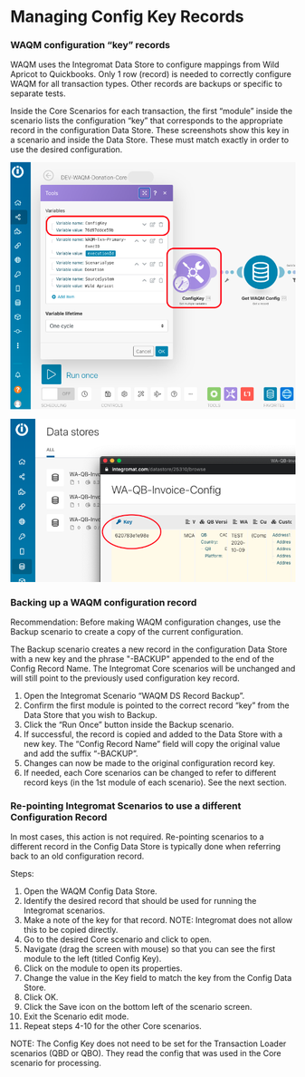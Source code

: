 # Managing Config Key Records



### WAQM configuration “key” records

WAQM uses the Integromat Data Store to configure mappings from Wild Apricot to Quickbooks. Only 1 row (record) is needed to correctly configure WAQM for all transaction types. Other records are backups or specific to separate tests.

Inside the Core Scenarios for each transaction, the first “module” inside the scenario lists the configuration “key” that corresponds to the appropriate record in the configuration Data Store. These screenshots show this key in a scenario and inside the Data Store.  These must match exactly in order to use the desired configuration.

![Config Key inside a Scenario](<../.gitbook/assets/Screen Shot 2022-01-20 at 12.36.11 PM.png>)

![Config Key inside the Data Store](../.gitbook/assets/26.png)

### Backing up a WAQM configuration record

Recommendation: Before making WAQM configuration changes, use the Backup scenario to create a copy of the current configuration.

The Backup scenario creates a new record in the configuration Data Store with a new key and the phrase "-BACKUP" appended to the end of the Config Record Name. The Integromat Core scenarios will be unchanged and will still point to the previously used configuration key record.

1. Open the Integromat Scenario “WAQM DS Record Backup”.
2. Confirm the first module is pointed to the correct record “key” from the Data Store that you wish to Backup.
3. Click the “Run Once” button inside the Backup scenario.
4. If successful, the record is copied and added to the Data Store with a new key. The “Config Record Name” field will copy the original value and add the suffix “-BACKUP”.
5. Changes can now be made to the original configuration record key.
6. If needed, each Core scenarios can be changed to refer to different record keys (in the 1st module of each scenario).  See the next section.

### Re-pointing Integromat Scenarios to use a different Configuration Record

In most cases, this action is not required. Re-pointing scenarios to a different record in the Config Data Store is typically done when referring back to an old configuration record.

Steps:

1. Open the WAQM Config Data Store.
2. Identify the desired record that should be used for running the Integromat scenarios.
3. Make a note of the key for that record. NOTE: Integromat does not allow this to be copied directly.
4. Go to the desired Core scenario and click to open.
5. Navigate (drag the screen with mouse) so that you can see the first module to the left (titled Config Key).
6. Click on the module to open its properties.
7. Change the value in the Key field to match the key from the Config Data Store.
8. Click OK.
9. Click the Save icon on the bottom left of the scenario screen.
10. Exit the Scenario edit mode.
11. Repeat steps 4-10 for the other Core scenarios.

NOTE: The Config Key does not need to be set for the Transaction Loader scenarios (QBD or QBO).  They read the config that was used in the Core scenario for processing.
